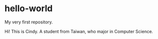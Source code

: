 # hello-world
My very first repository.

Hi! This is Cindy. A student from Taiwan, who major in Computer Science.
